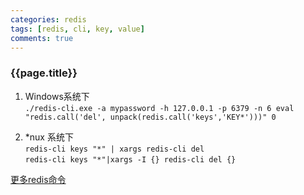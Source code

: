 ```yaml
---
categories: redis
tags: [redis, cli, key, value]
comments: true
---
```


### {{page.title}}  

1. Windows系统下   
`./redis-cli.exe -a mypassword -h 127.0.0.1 -p 6379 -n 6 eval "redis.call('del', unpack(redis.call('keys','KEY*')))" 0`  
<!-- more -->
2. *nux 系统下  
`redis-cli keys "*" | xargs redis-cli del`  
`redis-cli keys "*"|xargs -I {} redis-cli del {}`  

[更多redis命令](http://www.redis.cn/commands/eval.html)